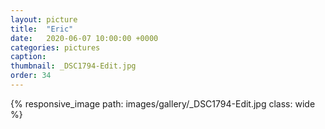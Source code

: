 ```yaml
---
layout: picture
title:  "Eric"
date:   2020-06-07 10:00:00 +0000
categories: pictures
caption: 
thumbnail: _DSC1794-Edit.jpg
order: 34
---
```

{% responsive_image path: images/gallery/_DSC1794-Edit.jpg class: wide %}
